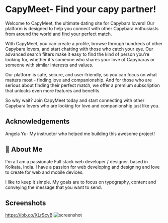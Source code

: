 
# CapyMeet- Find your capy partner!
Welcome to CapyMeet, the ultimate dating site for Capybara lovers! Our platform is designed to help you connect with other Capybara enthusiasts from around the world and find your perfect match.

With CapyMeet, you can create a profile, browse through hundreds of other Capybara lovers, and start chatting with those who catch your eye. Our advanced search filters make it easy to find the kind of person you're looking for, whether it's someone who shares your love of Capybaras or someone with similar interests and values.

Our platform is safe, secure, and user-friendly, so you can focus on what matters most - finding love and companionship. And for those who are serious about finding their perfect match, we offer a premium subscription that unlocks even more features and benefits.

So why wait? Join CapyMeet today and start connecting with other Capybara lovers who are looking for love and companionship just like you.
## Acknowledgements

Angela Yu- My instructor who helped me building this awesome project!


## 🚀 About Me
I'm a I am a passionate Full stack web developer / designer. based in Kolkata, India. I have a passion for web developing and designing and love to create for web and mobile devices.

I like to keep it simple. My goals are to focus on typography, content and conveying the message that you want to send.


## Screenshots

https://ibb.co/XLrScvB
<img src="https://ibb.co/XLrScvB" alt="screenshot">

